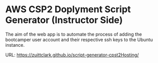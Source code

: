 # AWS CSP2 Doplyment Script Generator (Instructor Side)

The aim of the web app is to automate the process of adding the bootcamper user account and their respective ssh keys to the Ubuntu instance.

URL: https://zuittclark.github.io/script-generator-cpst2Hosting/